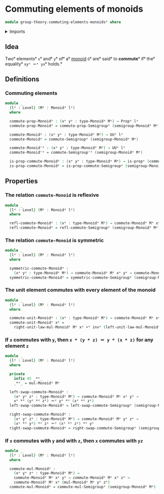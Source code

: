 # Commuting elements of monoids

```agda
module group-theory.commuting-elements-monoidsᵉ where
```

<details><summary>Imports</summary>

```agda
open import foundation.identity-typesᵉ
open import foundation.propositionsᵉ
open import foundation.universe-levelsᵉ

open import group-theory.commuting-elements-semigroupsᵉ
open import group-theory.monoidsᵉ
```

</details>

## Idea

Twoᵉ elementsᵉ `x`ᵉ andᵉ `y`ᵉ ofᵉ aᵉ [monoid](group-theory.monoids.mdᵉ) `G`ᵉ areᵉ saidᵉ to
**commute**ᵉ ifᵉ theᵉ equalityᵉ `xyᵉ ＝ᵉ yx`ᵉ holds.ᵉ

## Definitions

### Commuting elements

```agda
module _
  {lᵉ : Level} (Mᵉ : Monoidᵉ lᵉ)
  where

  commute-prop-Monoidᵉ : (xᵉ yᵉ : type-Monoidᵉ Mᵉ) → Propᵉ lᵉ
  commute-prop-Monoidᵉ = commute-prop-Semigroupᵉ (semigroup-Monoidᵉ Mᵉ)

  commute-Monoidᵉ : (xᵉ yᵉ : type-Monoidᵉ Mᵉ) → UUᵉ lᵉ
  commute-Monoidᵉ = commute-Semigroupᵉ (semigroup-Monoidᵉ Mᵉ)

  commute-Monoid'ᵉ : (xᵉ yᵉ : type-Monoidᵉ Mᵉ) → UUᵉ lᵉ
  commute-Monoid'ᵉ = commute-Semigroup'ᵉ (semigroup-Monoidᵉ Mᵉ)

  is-prop-commute-Monoidᵉ : (xᵉ yᵉ : type-Monoidᵉ Mᵉ) → is-propᵉ (commute-Monoidᵉ xᵉ yᵉ)
  is-prop-commute-Monoidᵉ = is-prop-commute-Semigroupᵉ (semigroup-Monoidᵉ Mᵉ)
```

## Properties

### The relation `commute-Monoid` is reflexive

```agda
module _
  {lᵉ : Level} (Mᵉ : Monoidᵉ lᵉ)
  where

  refl-commute-Monoidᵉ : (xᵉ : type-Monoidᵉ Mᵉ) → commute-Monoidᵉ Mᵉ xᵉ xᵉ
  refl-commute-Monoidᵉ = refl-commute-Semigroupᵉ (semigroup-Monoidᵉ Mᵉ)
```

### The relation `commute-Monoid` is symmetric

```agda
module _
  {lᵉ : Level} (Mᵉ : Monoidᵉ lᵉ)
  where

  symmetric-commute-Monoidᵉ :
    (xᵉ yᵉ : type-Monoidᵉ Mᵉ) → commute-Monoidᵉ Mᵉ xᵉ yᵉ → commute-Monoidᵉ Mᵉ yᵉ xᵉ
  symmetric-commute-Monoidᵉ = symmetric-commute-Semigroupᵉ (semigroup-Monoidᵉ Mᵉ)
```

### The unit element commutes with every element of the monoid

```agda
module _
  {lᵉ : Level} (Mᵉ : Monoidᵉ lᵉ)
  where

  commute-unit-Monoidᵉ : (xᵉ : type-Monoidᵉ Mᵉ) → commute-Monoidᵉ Mᵉ xᵉ (unit-Monoidᵉ Mᵉ)
  commute-unit-Monoidᵉ xᵉ =
    right-unit-law-mul-Monoidᵉ Mᵉ xᵉ ∙ᵉ invᵉ (left-unit-law-mul-Monoidᵉ Mᵉ xᵉ)
```

### If `x` commutes with `y`, then `x * (y * z) ＝ y * (x * z)` for any element `z`

```agda
module _
  {lᵉ : Level} (Mᵉ : Monoidᵉ lᵉ)
  where

  private
    infix 45 _*ᵉ_
    _*ᵉ_ = mul-Monoidᵉ Mᵉ

  left-swap-commute-Monoidᵉ :
    (xᵉ yᵉ zᵉ : type-Monoidᵉ Mᵉ) → commute-Monoidᵉ Mᵉ xᵉ yᵉ →
    xᵉ *ᵉ (yᵉ *ᵉ zᵉ) ＝ᵉ yᵉ *ᵉ (xᵉ *ᵉ zᵉ)
  left-swap-commute-Monoidᵉ = left-swap-commute-Semigroupᵉ (semigroup-Monoidᵉ Mᵉ)

  right-swap-commute-Monoidᵉ :
    (xᵉ yᵉ zᵉ : type-Monoidᵉ Mᵉ) → commute-Monoidᵉ Mᵉ yᵉ zᵉ →
    (xᵉ *ᵉ yᵉ) *ᵉ zᵉ ＝ᵉ (xᵉ *ᵉ zᵉ) *ᵉ yᵉ
  right-swap-commute-Monoidᵉ = right-swap-commute-Semigroupᵉ (semigroup-Monoidᵉ Mᵉ)
```

### If `x` commutes with `y` and with `z`, then `x` commutes with `yz`

```agda
module _
  {lᵉ : Level} (Mᵉ : Monoidᵉ lᵉ)
  where

  commute-mul-Monoidᵉ :
    (xᵉ yᵉ zᵉ : type-Monoidᵉ Mᵉ) →
    commute-Monoidᵉ Mᵉ xᵉ yᵉ → commute-Monoidᵉ Mᵉ xᵉ zᵉ →
    commute-Monoidᵉ Mᵉ xᵉ (mul-Monoidᵉ Mᵉ yᵉ zᵉ)
  commute-mul-Monoidᵉ = commute-mul-Semigroupᵉ (semigroup-Monoidᵉ Mᵉ)
```